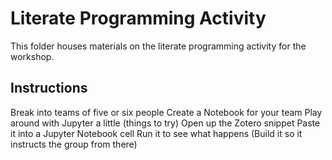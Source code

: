 # Literate Programming Activity

This folder houses materials on the literate programming activity for the workshop.

## Instructions
Break into teams of five or six people
Create a Notebook for your team
Play around with Jupyter a little (things to try)
Open up the Zotero snippet
Paste it into a Jupyter Notebook cell
Run it to see what happens
(Build it so it instructs the group from there)
